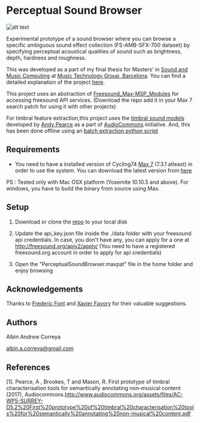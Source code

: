 # Perceptual Sound Browser

![alt text](https://user-images.githubusercontent.com/14850001/29901219-07367002-8df7-11e7-9249-667ba78b495e.png)

Experimental prototype of a sound browser where you can browse a specific ambiguous sound effect collection (FS-AMB-SFX-700 dataset) by specifying perceptual acoustical qualities of sound such as brightness, depth, hardness and roughness.

This was developed as a part of my final thesis for Masters' in [Sound and Music Computing](https://www.upf.edu/en/smc/) at [Music Technology Group, Barcelona](https://www.upf.edu/web/mtg). You can find a detailed explanation of the project [here]().

This project uses an abstraction of [Freesound_Max-MSP_Modules](https://github.com/albincorreya/Freesound_Max-MSP_Modules) for accessing freesound API services. (Download the repo add it in your Max 7 search patch for using it with other projects)

For timbral feature extraction,this project uses the [timbral sound models](https://github.com/AudioCommons/timbral_models) developed by [Andy Pearce](https://www.surrey.ac.uk/DMM/People/andy_pearce/) as a part of [AudioCommons](http://www.audiocommons.org/) initiative. And, this has been done offline using an [batch extraction python script](https://github.com/albincorreya/smcmasterthesis2017/blob/master/multiclass_timbralfeature_extractor.py)

## Requirements

* You need to have a installed version of Cycling74 [Max 7](https://cycling74.com/products/max) (7.3.1 atleast) in order to use the system.
   You can download the latest version from [here](https://cycling74.com/downloads)

PS : Tested only with Mac OSX platform (Yosemite 10.10.5 and above). For windows, you have to build the binary from source using Max.

## Setup

1. Download or clone the [repo](https://github.com/albincorreya/PerceptualSoundBrowser) to your local disk

2. Update the api_key.json file inside the ./data folder with your freesound api credentials.
   In case, you don't have any, you can apply for a one at http://freesound.org/apiv2/apply/
   (You need to have a registered freesound.org account in order to apply for api credentials)

3. Open the "PerceptualSoundBrowser.maxpat" file in the home folder and enjoy browsing


## Acknowledgements

Thanks to [Frederic Font](http://www.dtic.upf.edu/~ffont/) and [Xavier Favory](https://www.linkedin.com/in/xavier-favory-6a3387ab/?ppe=1) for their valuable suggestions.


## Authors

Albin Andrew Correya

albin.a.correya@gmail.com


## References

[1]. Pearce, A , Brookes, T and Mason, R. First prototype of timbral characterisation tools for semantically annotating non-musical content (2017), Audiocommons.http://www.audiocommons.org/assets/files/AC-WP5-SURREY-D5.2%20First%20prototype%20of%20timbral%20characterisation%20tools%20for%20semantically%20annotating%20non-musical%20content.pdf

